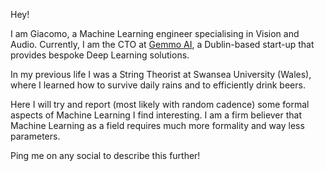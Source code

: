 Hey!

I am Giacomo, a Machine Learning engineer specialising in Vision and Audio. Currently, I am the CTO at [Gemmo AI](https://gemmo.ai/), a Dublin-based start-up that provides bespoke Deep Learning solutions. 

In my previous life I was a String Theorist at Swansea University (Wales), where I learned how to survive daily rains and to efficiently drink beers. 

Here I will try and report (most likely with random cadence) some formal aspects of Machine Learning I find interesting. I am a firm believer that Machine Learning as a field requires much more formality and way less parameters.

Ping me on any social to describe this further!